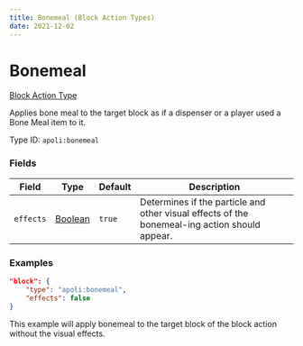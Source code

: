 ```yaml
---
title: Bonemeal (Block Action Types)
date: 2021-12-02
---
```


# Bonemeal

[Block Action Type](../block_action_types.md)

Applies bone meal to the target block as if a dispenser or a player used a Bone Meal item to it.

Type ID: `apoli:bonemeal`

### Fields

| Field     | Type                                | Default | Description                                                                                   |
| --------- | ----------------------------------- | ------- | --------------------------------------------------------------------------------------------- |
| `effects` | [Boolean](../data_types/boolean.md) | `true`  | Determines if the particle and other visual effects of the bonemeal-ing action should appear. |

### Examples

```json
"block": {
    "type": "apoli:bonemeal",
    "effects": false
}
```

This example will apply bonemeal to the target block of the block action without the visual effects.
